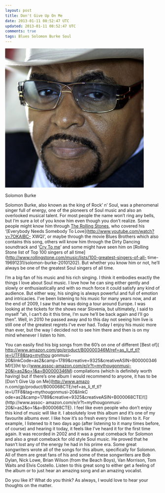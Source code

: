```yaml
---           
layout: post
title: Don't Give Up On Me
date: 2013-01-11 08:52:47 UTC
updated: 2013-01-11 08:52:47 UTC
comments: true
tags: Blues Solomon Burke Soul
---
```

![](/img/2F_SJ03wRhNrzE2FTLIT3coRuxI2FAAAAAAAAAj42FLlV6LIcyZtw2Fs16002Fsolomon-burke-color.jpg)

Solomon Burke

Solomon Burke, also known as the king of Rock’ n’ Soul,  was a phenomenal
singer full of energy, one of the pioneers of Soul music and also an
overlooked musical talent. For most people the name won’t ring any bells, but
I’m sure a lot of you know him even though you don’t realize. Some people
might know him through [The](http://www.youtube.com/watch?v=XMbK5tgjA38)[
Rolling Stones](http://www.youtube.com/watch?v=XMbK5tgjA38), who covered his
‘[Everybody Needs Somebody To Love](http://www.youtube.com/watch?v=7OKAlBC-
XWQ)’, or maybe through the movie Blues Brothers which also contains this
song, others will know him through the Dirty Dancing soundtrack and ‘[Cry To
me](http://www.youtube.com/watch?v=mEu8DrO9PbY)’ and some might have seen him
on [Rolling Stone list of Top 100 singers of all
time](http://www.rollingstone.com/music/lists/100-greatest-singers-of-all-
time-19691231/solomon-burke-20101202). But whether you know him or not, he’ll
always be one of the greatest Soul singers of all time.  
  
I’m a big fan of his music and his rich singing. I think it embodies exactly
the things I love about Soul music. I love how he can sing either gently and
slowly or enthusiastically and with so much force it could satisfy any kind of
audience. But either way, his singing is always powerful and full of emotion
and intricacies. I’ve been listening to his music for many years now, and at
the end of 2009, I saw that he was doing a tour around Europe. I was looking
at the tickets for the shows near Slovenia, but ultimately, I said to myself
“ah, I can’t do it this time, I’m sure he’ll be back again and I’ll go then”.
Well, in 2010 he passed away and to this day not seeing him live is still one
of the greatest regrets I’ve ever had. Today I enjoy his music more than ever,
but the way I decided not to see him there and then is on my mind whenever I
listen to him.  
  
You can easily find his big songs from the 60’s on one of different [Best of](
http://www.amazon.com/gp/product/B00000346M/ref=as_li_tf_tl?ie=UTF8&tag=mythou
gonmusi-20&linkCode=as2&camp=1789&creative=9325&creativeASIN=B00000346M)![](ht
tp://www.assoc-amazon.com/e/ir?t=mythougonmusi-20&l=as2&o=1&a=B00000346M)
compilations (which is definitely worth having) but if there’s one album I
would recommend to anyone, it has to be [Don't Give Up on Me](http://www.amazo
n.com/gp/product/B000068CTE/ref=as_li_tf_tl?ie=UTF8&tag=mythougonmusi-20&linkC
ode=as2&camp=1789&creative=9325&creativeASIN=B000068CTE)![](http://www.assoc-
amazon.com/e/ir?t=mythougonmusi-20&l=as2&o=1&a=B000068CTE). I feel like even
people who don’t enjoy this kind of music will like it. I absolutely love this
album and it’s one of my favourite albums ever. I like how it’s so fresh every
time I listen to it. For example, I listened to it two days ago (after
listening to it many times before, of course) and hearing it today, it feels
like I’ve heard it for the first time again. It was recorded in 2002 and it
was a great comeback for Solomon and also a great comeback for old style Soul
music. He proved that he hasn’t lost any of the energy he had in his prime
era. Some great songwriters wrote all of the songs for this album,
specifically for Solomon. All of them are great fans of his and some of these
songwriters are Bob Dylan, Nick Lowe, Brian Wilson (from the Beach Boys), Van
Morrison, Tom Waits and Elvis Costello. Listen to this great song to either
get a feeling of the album or to just hear an amazing song and an amazing
vocalist.  
  

  
Do you like it? What do you think? As always, I would love to hear your
thoughts on the matter.

